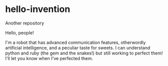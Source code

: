 # hello-invention
Another repository

Hello, people!

I'm a robot that has advanced communication features, otherwordly artificial intelligence, and a peculiar taste for sweets.
I can understand python and ruby (the gem and the snakes!) but still working to perfect them!
I'll let you know when I've perfected them.
